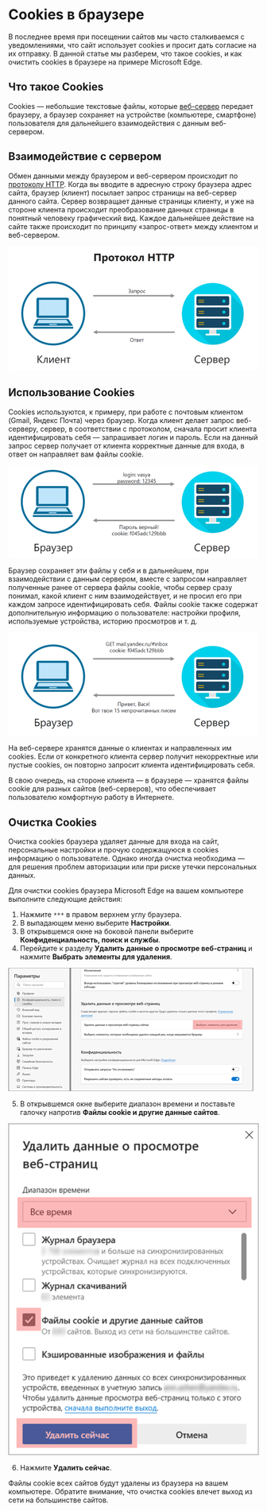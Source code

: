 # Cookies в браузере

В последнее время при посещении сайтов мы часто сталкиваемся с уведомлениями, что сайт использует cookies и просит дать согласие на их отправку. В данной статье мы разберем, что такое cookies, и как очистить cookies в браузере на примере Microsoft Edge.

## Что такое Cookies

Cookies — небольшие текстовые файлы, которые [веб-сервер](https://developer.mozilla.org/ru/docs/Learn/Common_questions/What_is_a_web_server) передает браузеру, а браузер сохраняет на устройстве (компьютере, смартфоне) пользователя для дальнейшего взаимодействия с данным веб-сервером.

## Взаимодействие с сервером

Обмен данными между браузером и веб-сервером происходит по [протоколу HTTP](https://developer.mozilla.org/ru/docs/Web/HTTP/Overview). Когда вы вводите в адресную строку браузера адрес сайта, браузер (клиент) посылает запрос страницы на веб-сервер данного сайта. Сервер возвращает данные страницы клиенту, и уже на стороне клиента происходит преобразование данных страницы в понятный человеку графический вид. Каждое дальнейшее действие на сайте также происходит по принципу «запрос-ответ» между клиентом и веб-сервером.

![работа протокола HTTP](/media/cookies1.png)

## Использование Cookies

Cookies используются, к примеру, при работе с почтовым клиентом (Gmail, Яндекс Почта) через браузер. Когда клиент делает запрос веб-серверу, сервер, в соответствии с протоколом, сначала просит клиента идентифицировать себя — запрашивает логин и пароль. Если на данный запрос сервер получает от клиента корректные данные для входа, в ответ он направляет вам файлы cookie.

![коммуникация при логине](/media/cookies2.png)

Браузер сохраняет эти файлы у себя и в дальнейшем, при взаимодействии с данным сервером, вместе с запросом направляет полученные ранее от сервера файлы cookie, чтобы сервер сразу понимал, какой клиент с ним взаимодействует, и не просил его при каждом запросе идентифицировать себя. Файлы cookie также содержат дополнительную информацию о пользователе: настройки профиля, используемые устройства, историю просмотров и т. д.

![GET запрос серверу](/media/cookies3.png)

На веб-сервере хранятся данные о клиентах и направленных им cookies. Если от конкретного клиента сервер получит некорректные или пустые cookies, он повторно запросит клиента идентифицировать себя.

В свою очередь, на стороне клиента — в браузере — хранятся файлы cookie для разных сайтов (веб-серверов), что обеспечивает пользователю комфортную работу в Интернете.

## Очистка Cookies

Очистка cookies браузера удаляет данные для входа на сайт, персональные настройки и прочую содержащуюся в cookies информацию о пользователе. Однако иногда очистка необходима — для решения проблем авторизации или при риске утечки персональных данных.

Для очистки cookies браузера Microsoft Edge на вашем компьютере выполните следующие действия:

1. Нажмите `***` в правом верхнем углу браузера.
2. В выпадающем меню выберите **Настройки**.
3. В открывшемся окне на боковой панели выберите **Конфиденциальность, поиск и службы**.
4. Перейдите к разделу **Удалить данные о просмотре веб-страниц** и нажмите **Выбрать элементы для удаления**.

![выбор элементов cookies для удаления](/media/cookies4.png)

5. В открывшемся окне выберите диапазон времени и поставьте галочку напротив **Файлы cookie и другие данные сайтов**.

![удаление cookies и данных сайтов](/media/cookies5.png)

6. Нажмите **Удалить сейчас**.

Файлы cookie всех сайтов будут удалены из браузера на вашем компьютере. Обратите внимание, что очистка cookies влечет выход из сети на большинстве сайтов.
